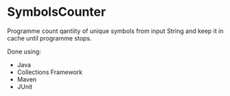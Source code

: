 # SymbolsCounter
Programme count qantiity of unique symbols from input String and keep it in cache until programme stops.

Done using:
* Java
* Collections Framework
* Maven
* JUnit
